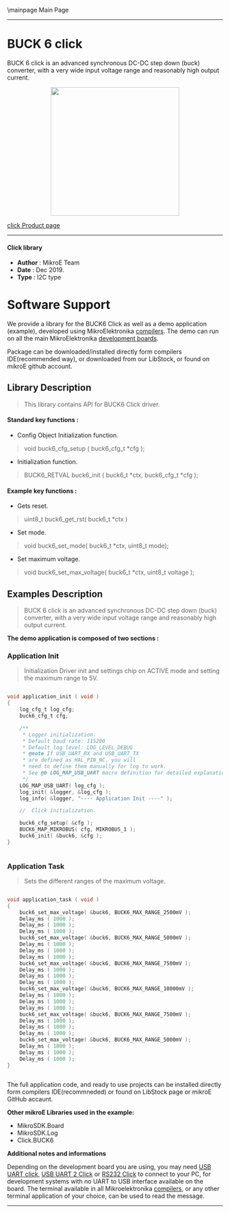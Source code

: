 \mainpage Main Page
 
 

---
# BUCK 6 click

BUCK 6 click is an advanced synchronous DC-DC step down (buck) converter, with a very wide input voltage range and reasonably high output current.

<p align="center">
  <img src="https://download.mikroe.com/images/click_for_ide/buck6_click.png" height=300px>
</p>

[click Product page](https://www.mikroe.com/buck-6-click)

---


#### Click library 

- **Author**        : MikroE Team
- **Date**          : Dec 2019.
- **Type**          : I2C type


# Software Support

We provide a library for the BUCK6 Click 
as well as a demo application (example), developed using MikroElektronika 
[compilers](https://shop.mikroe.com/compilers). 
The demo can run on all the main MikroElektronika [development boards](https://shop.mikroe.com/development-boards).

Package can be downloaded/installed directly form compilers IDE(recommended way), or downloaded from our LibStock, or found on mikroE github account. 

## Library Description

> This library contains API for BUCK6 Click driver.

#### Standard key functions :

- Config Object Initialization function.
> void buck6_cfg_setup ( buck6_cfg_t *cfg ); 
 
- Initialization function.
> BUCK6_RETVAL buck6_init ( buck6_t *ctx, buck6_cfg_t *cfg );


#### Example key functions :

- Gets reset.
> uint8_t buck6_get_rst( buck6_t *ctx )
 
- Set mode.
> void buck6_set_mode( buck6_t *ctx, uint8_t mode);

- Set maximum voltage.
> void buck6_set_max_voltage( buck6_t *ctx, uint8_t voltage );

## Examples Description

> BUCK 6 click is an advanced synchronous DC-DC step down (buck) converter, with a very wide input voltage range and reasonably high output current. 

**The demo application is composed of two sections :**

### Application Init 

> Initialization Driver init and settings chip on ACTIVE mode and setting the maximum range to 5V.

```c

void application_init ( void )
{
    log_cfg_t log_cfg;
    buck6_cfg_t cfg;

    /** 
     * Logger initialization.
     * Default baud rate: 115200
     * Default log level: LOG_LEVEL_DEBUG
     * @note If USB_UART_RX and USB_UART_TX 
     * are defined as HAL_PIN_NC, you will 
     * need to define them manually for log to work. 
     * See @b LOG_MAP_USB_UART macro definition for detailed explanation.
     */
    LOG_MAP_USB_UART( log_cfg );
    log_init( &logger, &log_cfg );
    log_info( &logger, "---- Application Init ----" );

    //  Click initialization.

    buck6_cfg_setup( &cfg );
    BUCK6_MAP_MIKROBUS( cfg, MIKROBUS_1 );
    buck6_init( &buck6, &cfg );
}
  
```

### Application Task

> Sets the different ranges of the maximum voltage. 

```c

void application_task ( void )
{
    buck6_set_max_voltage( &buck6, BUCK6_MAX_RANGE_2500mV );
    Delay_ms ( 1000 );
    Delay_ms ( 1000 );
    Delay_ms ( 1000 );
    buck6_set_max_voltage( &buck6, BUCK6_MAX_RANGE_5000mV );
    Delay_ms ( 1000 );
    Delay_ms ( 1000 );
    Delay_ms ( 1000 );
    buck6_set_max_voltage( &buck6, BUCK6_MAX_RANGE_7500mV );
    Delay_ms ( 1000 );
    Delay_ms ( 1000 );
    Delay_ms ( 1000 );
    buck6_set_max_voltage( &buck6, BUCK6_MAX_RANGE_10000mV );
    Delay_ms ( 1000 );
    Delay_ms ( 1000 );
    Delay_ms ( 1000 );
    buck6_set_max_voltage( &buck6, BUCK6_MAX_RANGE_7500mV );
    Delay_ms ( 1000 );
    Delay_ms ( 1000 );
    Delay_ms ( 1000 );
    buck6_set_max_voltage( &buck6, BUCK6_MAX_RANGE_5000mV );
    Delay_ms ( 1000 );
    Delay_ms ( 1000 );
    Delay_ms ( 1000 );
}
 

```
 

The full application code, and ready to use projects can be  installed directly form compilers IDE(recommneded) or found on LibStock page or mikroE GitHub accaunt.

**Other mikroE Libraries used in the example:** 

- MikroSDK.Board
- MikroSDK.Log
- Click.BUCK6

**Additional notes and informations**

Depending on the development board you are using, you may need 
[USB UART click](https://shop.mikroe.com/usb-uart-click), 
[USB UART 2 Click](https://shop.mikroe.com/usb-uart-2-click) or 
[RS232 Click](https://shop.mikroe.com/rs232-click) to connect to your PC, for 
development systems with no UART to USB interface available on the board. The 
terminal available in all Mikroelektronika 
[compilers](https://shop.mikroe.com/compilers), or any other terminal application 
of your choice, can be used to read the message.



---
